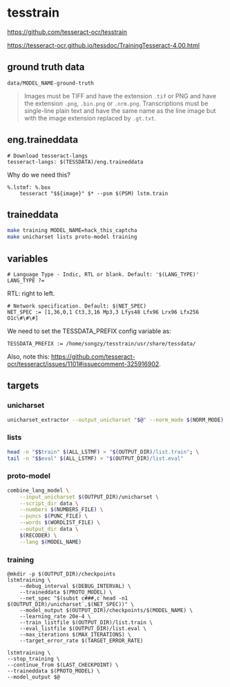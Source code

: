 # tesstrain

<https://github.com/tesseract-ocr/tesstrain>

<https://tesseract-ocr.github.io/tessdoc/TrainingTesseract-4.00.html>

## ground truth data

`data/MODEL_NAME-ground-truth`

> Images must be TIFF and have the extension `.tif` or PNG and have the extension `.png`, `.bin.png` or `.nrm.png`.
> Transcriptions must be single-line plain text and have the same name as the line image but with the image extension replaced by `.gt.txt`.

## eng.traineddata

```make
# Download tesseract-langs
tesseract-langs: $(TESSDATA)/eng.traineddata
```

Why do we need this?

```make
%.lstmf: %.box
	tesseract "$${image}" $* --psm $(PSM) lstm.train
```

## traineddata

```bash
make training MODEL_NAME=hack_this_captcha
make unicharset lists proto-model training
```

## variables

```make
# Language Type - Indic, RTL or blank. Default: '$(LANG_TYPE)'
LANG_TYPE ?=
```

RTL: right to left.

```make
# Network specification. Default: $(NET_SPEC)
NET_SPEC := [1,36,0,1 Ct3,3,16 Mp3,3 Lfys48 Lfx96 Lrx96 Lfx256 O1c\#\#\#]
```

We need to set the TESSDATA_PREFIX config variable as:

```make
TESSDATA_PREFIX := /home/songzy/tesstrain/usr/share/tessdata/
```

Also, note this: <https://github.com/tesseract-ocr/tesseract/issues/1101#issuecomment-325916902>.

## targets

### unicharset

```bash
unicharset_extractor --output_unicharset "$@" --norm_mode $(NORM_MODE) "$(ALL_GT)"
```

### lists

```bash
head -n "$$train" $(ALL_LSTMF) > "$(OUTPUT_DIR)/list.train"; \
tail -n "$$eval" $(ALL_LSTMF) > "$(OUTPUT_DIR)/list.eval"
```

### proto-model

```bash
combine_lang_model \
    --input_unicharset $(OUTPUT_DIR)/unicharset \
    --script_dir data \
    --numbers $(NUMBERS_FILE) \
    --puncs $(PUNC_FILE) \
    --words $(WORDLIST_FILE) \
    --output_dir data \
    $(RECODER) \
    --lang $(MODEL_NAME)
```

### training

```make
@mkdir -p $(OUTPUT_DIR)/checkpoints
lstmtraining \
    --debug_interval $(DEBUG_INTERVAL) \
    --traineddata $(PROTO_MODEL) \
    --net_spec "$(subst c###,c`head -n1 $(OUTPUT_DIR)/unicharset`,$(NET_SPEC))" \
    --model_output $(OUTPUT_DIR)/checkpoints/$(MODEL_NAME) \
    --learning_rate 20e-4 \
    --train_listfile $(OUTPUT_DIR)/list.train \
    --eval_listfile $(OUTPUT_DIR)/list.eval \
    --max_iterations $(MAX_ITERATIONS) \
    --target_error_rate $(TARGET_ERROR_RATE)

lstmtraining \
--stop_training \
--continue_from $(LAST_CHECKPOINT) \
--traineddata $(PROTO_MODEL) \
--model_output $@
```
